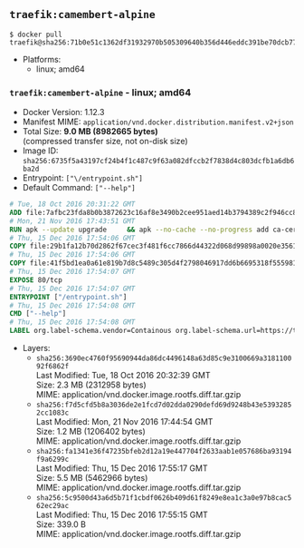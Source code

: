 ## `traefik:camembert-alpine`

```console
$ docker pull traefik@sha256:71b0e51c1362df31932970b505309640b356d446eddc391be70dcb77f3b81384
```

-	Platforms:
	-	linux; amd64

### `traefik:camembert-alpine` - linux; amd64

-	Docker Version: 1.12.3
-	Manifest MIME: `application/vnd.docker.distribution.manifest.v2+json`
-	Total Size: **9.0 MB (8982665 bytes)**  
	(compressed transfer size, not on-disk size)
-	Image ID: `sha256:6735f5a43197cf24b4f1c487c9f63a082dfccb2f7838d4c803dcfb1a6db6ba2d`
-	Entrypoint: `["\/entrypoint.sh"]`
-	Default Command: `["--help"]`

```dockerfile
# Tue, 18 Oct 2016 20:31:22 GMT
ADD file:7afbc23fda8b0b3872623c16af8e3490b2cee951aed14b3794389c2f946cc8c7 in / 
# Mon, 21 Nov 2016 17:43:51 GMT
RUN apk --update upgrade     && apk --no-cache --no-progress add ca-certificates     && rm -rf /var/cache/apk/*
# Thu, 15 Dec 2016 17:54:06 GMT
COPY file:29b1fa12b70d2862f67cec3f481f6cc7866d44322d068d99898a0020e3561814 in /usr/local/bin/ 
# Thu, 15 Dec 2016 17:54:06 GMT
COPY file:41f5bd1ea0a61e819b7d8c5489c305d4f2798046917dd6b6695318f555981727 in / 
# Thu, 15 Dec 2016 17:54:07 GMT
EXPOSE 80/tcp
# Thu, 15 Dec 2016 17:54:07 GMT
ENTRYPOINT ["/entrypoint.sh"]
# Thu, 15 Dec 2016 17:54:08 GMT
CMD ["--help"]
# Thu, 15 Dec 2016 17:54:08 GMT
LABEL org.label-schema.vendor=Containous org.label-schema.url=https://traefik.io org.label-schema.name=Traefik org.label-schema.description=A modern reverse-proxy org.label-schema.version=v1.1.2 org.label-schema.docker.schema-version=1.0
```

-	Layers:
	-	`sha256:3690ec4760f95690944da86dc4496148a63d85c9e3100669a318110092f6862f`  
		Last Modified: Tue, 18 Oct 2016 20:32:39 GMT  
		Size: 2.3 MB (2312958 bytes)  
		MIME: application/vnd.docker.image.rootfs.diff.tar.gzip
	-	`sha256:f7d5cfd5b8a3036de2e1fcd7d02dda0290defd69d9248b43e53932852cc1083c`  
		Last Modified: Mon, 21 Nov 2016 17:44:54 GMT  
		Size: 1.2 MB (1206402 bytes)  
		MIME: application/vnd.docker.image.rootfs.diff.tar.gzip
	-	`sha256:fa1341e36f47235bfeb2d12a19e447704f2633aab1e057686ba93194f9a6299c`  
		Last Modified: Thu, 15 Dec 2016 17:55:17 GMT  
		Size: 5.5 MB (5462966 bytes)  
		MIME: application/vnd.docker.image.rootfs.diff.tar.gzip
	-	`sha256:5c9500d43a6d5b71f1cbdf0626b409d61f8249e8ea1c3a0e97b8cac562ec29ac`  
		Last Modified: Thu, 15 Dec 2016 17:55:15 GMT  
		Size: 339.0 B  
		MIME: application/vnd.docker.image.rootfs.diff.tar.gzip
